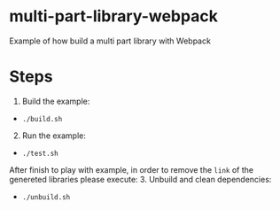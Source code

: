 # multi-part-library-webpack
Example of how build a multi part library with Webpack

# Steps
1. Build the example:
- `./build.sh`

2. Run the example:
- `./test.sh`

After finish to play with example, in order to remove the `link` of the genereted libraries please execute:
3. Unbuild and clean dependencies:
- `./unbuild.sh`
